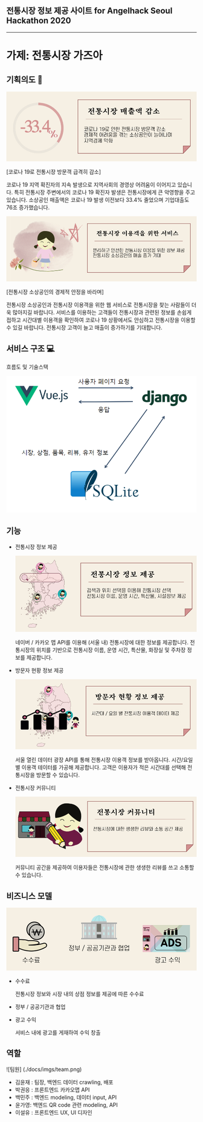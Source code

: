 ## 전통시장 정보 제공 사이트 for Angelhack Seoul Hackathon 2020

---

# 가제: 전통시장 가즈아



## 기획의도 :money_with_wings:

![전통시장 매출액 감소](./docs/imgs/1.png)

[코로나 19로 전통시장 방문객 급격히 감소]

코로나 19 지역 확진자의 지속 발생으로 지역사회의 경영상 어려움이 이어지고 있습니다. 특히 전통시장 주변에서의 코로나 19 확진자 발생은 전통시장에게 큰 악영향을 주고 있습니다. 소상공인 매출액은 코로나 19 발생 이전보다 33.4% 줄었으며 기업대출도 76조 증가했습니다.

![전통시장 이용객을 위한 서비스](./docs/imgs/2.png)

[전통시장 소상공인의 경제적 안정을 바라며]

전통시장 소상공인과 전통시장 이용객을 위한 웹 서비스로 전통시장을 찾는 사람들이 더욱 많아지길 바랍니다. 서비스를 이용하는 고객들이 전통시장과 관련된 정보를 손쉽게 접하고 시간대별 이용객을 확인하여 코로나 19 상황에서도 안심하고 전통시장을 이용할 수 있길 바랍니다. 전통시장 고객이 늘고 매출이 증가하기를 기대합니다.



## 서비스 구조 :computer:

흐름도 및 기술스택

![](./docs/data-flow.png)



## 기능

* 전통시장 정보 제공

  ![전통시장 정보 제공](./docs/imgs/4.png)

  네이버 / 카카오 맵 API를 이용해 (서울 내) 전통시장에 대한 정보를 제공합니다. 전통시장의 위치를 기반으로 전통시장 이름, 운영 시간, 특산물, 화장실 및 주차장 정보를 제공합니다.

* 방문자 현황 정보 제공

  ![방문자 현황 정보 제공](./docs/imgs/5.png)

  서울 열린 데이터 광장 API를 통해 전통시장 이용객 정보를 받아옵니다. 시간/요일 별 이용객 테이터를 가공해 제공합니다. 고객은 이용자가 적은 시간대를 선택해 전통시장을 방문할 수 있습니다.

* 전통시장 커뮤니티

  ![전통시장 커뮤니티](./docs/imgs/6.png)

  커뮤니티 공간을 제공하여 이용자들은 전통시장에 관한 생생한 리뷰를 쓰고  소통할 수 있습니다. 



## 비즈니스 모델

![비즈니스 모델](./docs/imgs/3.png)

* 수수료

  전통시장 정보와 시장 내의 상점 정보를 제공에 따른 수수료

* 정부 / 공공기관과 협업

* 광고 수익

  서비스 내에 광고를 게재하여 수익 창출



## 역할
![팀원] (./docs/imgs/team.png)
- 김윤재 : 팀장, 백엔드 데이터 crawling, 배포
- 박권응 : 프론트엔드 카카오맵 API
- 백민주 : 백엔드 modeling, 데이터 input, API
- 윤가영: 백엔드 QR code 관련 modeling, API
- 이설유 : 프론트엔드 UX, UI 디자인

